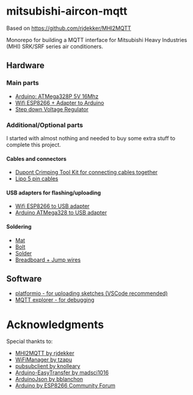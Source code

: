 # mitsubishi-aircon-mqtt

Based on https://github.com/rjdekker/MHI2MQTT

Monorepo for building a MQTT interface for Mitsubishi Heavy Industries (MHI) SRK/SRF series air conditioners.


## Hardware

### Main parts

* [Arduino: ATMega328P 5V 16Mhz](https://www.amazon.de/dp/B015MGHLNA)
* [Wifi ESP8266 + Adapter to Arduino](https://www.amazon.de/gp/product/B0768DCWM4)
* [Step down Voltage Regulator](https://www.amazon.de/dp/B07FXBXJC5)

### Additional/Optional parts
I started with almost nothing and needed to buy some extra stuff to complete this project.

#### Cables and connectors

* [Dupont Crimping Tool Kit for connecting cables together](https://www.amazon.de/gp/product/B07QX51F3B)
* [Lipo 5 pin cables](https://www.amazon.de/gp/product/B073ZGHN38)

#### USB adapters for flashing/uploading
* [Wifi ESP8266 to USB adapter](https://www.amazon.de/gp/product/B07Q17XJ36)
* [Arduino ATMega328 to USB adapter](https://www.amazon.de/gp/product/B07BBPX8B8)

#### Soldering
* [Mat](https://www.amazon.de/gp/product/B07BXTFWV9)
* [Bolt](https://www.amazon.de/gp/product/B07G8CMMW5)
* [Solder](https://www.amazon.de/gp/product/B000V8JYP8)
* [Breadboard + Jump wires](https://www.amazon.de/dp/B07DQKXMHL)


## Software
* [platformio - for uploading sketches (VSCode recommended)](https://platformio.org/)
* [MQTT explorer - for debugging](https://mqtt-explorer.com/)


# Acknowledgments
Special thankts to:
* [MHI2MQTT by rjdekker](https://github.com/rjdekker/MHI2MQTT)
* [WiFiManager by tzapu](https://github.com/tzapu/WiFiManager)
* [pubsubclient by knolleary](https://github.com/knolleary/pubsubclient)
* [Arduino-EasyTransfer by madsci1016](https://github.com/madsci1016/Arduino-EasyTransfer)
* [ArduinoJson by bblanchon](https://github.com/bblanchon/ArduinoJson)
* [Arduino by ESP8266 Community Forum](https://github.com/esp8266/Arduino)
